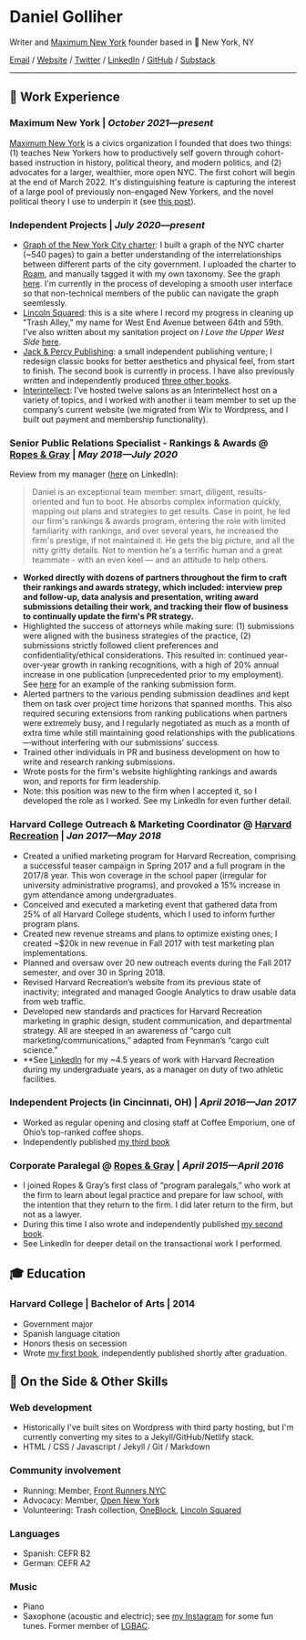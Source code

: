 # Daniel Golliher

Writer and [Maximum New York](https://maximumnewyork.com/) founder based in 📍 New York, NY   

[Email](mailto:danielgolliher@gmail.com) / [Website](https://danielgolliher.com/) / [Twitter](https://twitter.com/danielgolliher) / [LinkedIn](https://www.linkedin.com/in/danielgolliher/)	/ [GitHub](https://github.com/danielgolliher/) / [Substack](https://golliher.substack.com)

---

## 💼 Work Experience

### **Maximum New York** | _October 2021—present_

[Maximum New York](https://maximumnewyork.com) is a civics organization I founded that does two things: (1) teaches New Yorkers how to productively self govern through cohort-based instruction in history, political theory, and modern politics, and (2) advocates for a larger, wealthier, more open NYC. The first cohort will begin at the end of March 2022. It's distinguishing feature is capturing the interest of a large pool of previously non-engaged New Yorkers, and the novel political theory I use to underpin it (see [this post](https://maximumnewyork.com/atlantis-on-the-hudson)).

### **Independent Projects** | _July 2020—present_

* [Graph of the New York City charter](https://golliher.substack.com/p/understanding-nycs-government): I built a graph of the NYC charter (~540 pages) to gain a better understanding of the interrelationships between different parts of the city government. I uploaded the charter to [Roam](https://roamresearch.com/), and manually tagged it with my own taxonomy. See the graph [here](https://roamresearch.com/#/app/NYC_govt/graph). I'm currently in the process of developing a smooth user interface so that non-technical members of the public can navigate the graph seemlessly.
* [Lincoln Squared](https://lincolnsquared.nyc): this is a site where I record my progress in cleaning up "Trash Alley," my name for West End Avenue between 64th and 59th. I've also written about my sanitation project on _I Love the Upper West Side_ [here](https://ilovetheupperwestside.com/adopt-your-own-litter-basket-child/).  
* [Jack & Percy Publishing](https://jackandpercypublishing.wordpress.com/): a small independent publishing venture; I redesign classic books for better aesthetics and physical feel, from start to finish. The second book is currently in process. I have also previously written and independently produced [three other books](https://www.amazon.com/Daniel-Golliher/e/B00MW9N79I). 
* [Interintellect](https://interintellect.com/): I’ve hosted twelve salons as an Interintellect host on a variety of topics, and I worked with another ii team member to set up the company’s current website (we migrated from Wix to Wordpress, and I built out payment and membership functionality). 

### **Senior Public Relations Specialist - Rankings & Awards** @ [Ropes & Gray](https://ropesgray.com) | _May 2018—July 2020_

Review from my manager ([here](https://www.linkedin.com/in/danielgolliher/) on LinkedIn):
> Daniel is an exceptional team member: smart, diligent, results-oriented and fun to boot. He absorbs complex information quickly, mapping out plans and strategies to get results. Case in point, he led our firm's rankings & awards program, entering the role with limited familiarity with rankings, and over several years, he increased the firm's prestige, if not maintained it. He gets the big picture, and all the nitty gritty details. Not to mention he's a terrific human and a great teammate - with an even keel — and an attitude to help others.

* **Worked directly with dozens of partners throughout the firm to craft their rankings and awards strategy, which included: interview prep and follow-up, data analysis and presentation, writing award submissions detailing their work, and tracking their flow of business to continually update the firm's PR strategy.** 
* Highlighted the success of attorneys while making sure: (1) submissions were aligned with the business strategies of the practice, (2) submissions strictly followed client preferences and confidentiality/ethical considerations. This resulted in: continued year-over-year growth in ranking recognitions, with a high of 20% annual increase in one publication (unprecedented prior to my employment). See [here](https://github.com/danielgolliher/resume/blob/main/Chambers%20USA%20submission%20form.pdf) for an example of the ranking submission form. 
* Alerted partners to the various pending submission deadlines and kept them on task over project time horizons that spanned months. This also required securing extensions from ranking publications when partners were extremely busy, and I regularly negotiated as much as a month of extra time while still maintaining good relationships with the publications—without interfering with our submissions’ success. 
* Trained other individuals in PR and business development on how to write and research ranking submissions.
* Wrote posts for the firm's website highlighting rankings and awards won, and reports for firm leadership.
* Note: this position was new to the firm when I accepted it, so I developed the role as I worked. See my LinkedIn for even further detail.

### **Harvard College Outreach & Marketing Coordinator** @ [Harvard Recreation](https://recreation.gocrimson.com) | _Jan 2017—May 2018_

* Created a unified marketing program for Harvard Recreation, comprising a successful teaser campaign in Spring 2017 and a full program in the 2017/8 year. This won coverage in the school paper (irregular for university administrative programs), and provoked a 15% increase in gym attendance among undergraduates. 
* Conceived and executed a marketing event that gathered data from 25% of all Harvard College students, which I used to inform further program plans.
* Created new revenue streams and plans to optimize existing ones; I created ~$20k in new revenue in Fall 2017 with test marketing plan implementations.
* Planned and oversaw over 20 new outreach events during the Fall 2017 semester, and over 30 in Spring 2018.
* Revised Harvard Recreation’s website from its previous state of inactivity; integrated and managed Google Analytics to draw usable data from web traffic.
* Developed new standards and practices for Harvard Recreation marketing in graphic design, student communication, and departmental strategy. All are steeped in an awareness of “cargo cult marketing/communications,” adapted from Feynman’s “cargo cult science.”
* **See [LinkedIn](https://www.linkedin.com/in/danielgolliher/) for my ~4.5 years of work with Harvard Recreation during my undergraduate years, as a manager on duty of two athletic facilities. 

### **Independent Projects (in Cincinnati, OH)** | _April 2016—Jan 2017_

* Worked as regular opening and closing staff at Coffee Emporium, one of Ohio’s top-ranked coffee shops.
* Independently published [my third book](https://www.amazon.com/Dear-Wayne-County-Daniel-Golliher/dp/1539678571/)

### **Corporate Paralegal** @ [Ropes & Gray](https://ropesgray.com) | _April 2015—April 2016_

* I joined Ropes & Gray’s first class of “program paralegals,” who work at the firm to learn about legal practice and prepare for law school, with the intention that they return to the firm. I did later return to the firm, but not as a lawyer.
* During this time I also wrote and independently published [my second book](https://www.amazon.com/gp/product/197624708X/).
* See LinkedIn for deeper detail on the transactional work I performed.

## 🎓 Education

### **Harvard College** | Bachelor of Arts | 2014
* Government major 
* Spanish language citation
* Honors thesis on secession
* Wrote [my first book](https://www.amazon.com/gp/product/1500308625/), independently published shortly after graduation.

## 📌 On the Side & Other Skills

### Web development
* Historically I've built sites on Wordpress with third party hosting, but I'm currently converting my sites to a Jekyll/GitHub/Netlify stack.
* HTML / CSS / Javascript / Jekyll / Git / Markdown

### Community involvement
* Running: Member, [Front Runners NYC](https://frny.org/)	
* Advocacy: Member, [Open New York](https://opennewyork.city/)
* Volunteering: Trash collection, [OneBlock](https://oneblockuws.org/), [Lincoln Squared](https://lincolnsquared.nyc)

### Languages 
* Spanish: CEFR B2
* German: CEFR A2

### Music 
* Piano
* Saxophone (acoustic and electric); see [my Instagram](https://instagram.com/danielgolliher) for some fun tunes. Former member of [LGBAC](lgbac.org).
